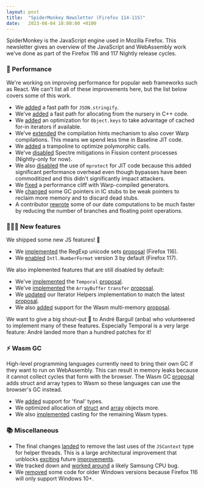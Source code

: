```yaml
---
layout: post
title:  "SpiderMonkey Newsletter (Firefox 114-115)"
date:   2023-08-04 18:00:00 +0100
---
```

SpiderMonkey is the JavaScript engine used in Mozilla Firefox. This newsletter gives an overview of the JavaScript and WebAssembly work we’ve done as part of the Firefox 116 and 117 Nightly release cycles.

### 🚀 Performance

We're working on improving performance for popular web frameworks such as React. We can't list all of these improvements here, but the list below covers some of this work.

* We [added](https://bugzilla.mozilla.org/show_bug.cgi?id=1837410) a fast path for `JSON.stringify`.
* We've [added](https://bugzilla.mozilla.org/show_bug.cgi?id=1838629) a fast path for allocating from the nursery in C++ code.
* We [added](https://bugzilla.mozilla.org/show_bug.cgi?id=1839437) an optimization for `Object.keys` to take advantage of cached for-in iterators if available.
* We've [extended](https://bugzilla.mozilla.org/show_bug.cgi?id=1837192) the compilation hints mechanism to also cover Warp compilations. This means we spend less time in Baseline JIT code.
* We [added](https://bugzilla.mozilla.org/show_bug.cgi?id=1829411) a trampoline to optimize polymorphic calls.
* We've [disabled](https://bugzilla.mozilla.org/show_bug.cgi?id=1837602) Spectre mitigations in Fission content processes (Nightly-only for now).
* We also [disabled](https://bugzilla.mozilla.org/show_bug.cgi?id=1835876) the use of `mprotect` for JIT code because this added significant performance overhead even though bypasses have been commoditized and this didn't significantly impact attackers.
* We [fixed](https://bugzilla.mozilla.org/show_bug.cgi?id=1839078) a performance cliff with Warp-compiled generators.
* We [changed](https://bugzilla.mozilla.org/show_bug.cgi?id=1837620) some GC pointers in IC stubs to be weak pointers to reclaim more memory and to discard dead stubs.
* A contributor [rewrote](https://bugzilla.mozilla.org/show_bug.cgi?id=1828326) some of our date computations to be much faster by reducing the number of branches and floating point operations.

### 👷🏽‍♀️ New features

We shipped some new JS features! 🎉

* We [implemented](https://bugzilla.mozilla.org/show_bug.cgi?id=1826574) the RegExp unicode sets [proposal](https://github.com/tc39/proposal-regexp-v-flag) (Firefox 116).
* We [enabled](https://bugzilla.mozilla.org/show_bug.cgi?id=1795756) `Intl.NumberFormat` version 3 by default (Firefox 117).

We also implemented features that are still disabled by default:

* We've [implemented](https://bugzilla.mozilla.org/show_bug.cgi?id=1519167) the `Temporal` [proposal](https://tc39.es/proposal-temporal/docs/).
* We've [implemented](https://bugzilla.mozilla.org/show_bug.cgi?id=1841113) the `ArrayBuffer` `transfer` [proposal](https://github.com/tc39/proposal-arraybuffer-transfer).
* We [updated](https://bugzilla.mozilla.org/show_bug.cgi?id=1840644) our Iterator Helpers implementation to match the latest [proposal](https://github.com/tc39/proposal-iterator-helpers).
* We also [added](https://bugzilla.mozilla.org/show_bug.cgi?id=1782585) support for the Wasm multi-memory [proposal](https://github.com/WebAssembly/multi-memory).

We want to give a big shout-out 📣 to André Bargull (anba) who volunteered to implement many of these features. Especially Temporal is a very large feature: André landed more than a hundred patches for it!


### ⚡ Wasm GC

High-level programming languages currently need to bring their own GC if they want to run on WebAssembly. This can result in memory leaks because it cannot collect cycles that form with the browser. The Wasm GC [proposal](https://github.com/WebAssembly/gc/blob/main/proposals/gc/Overview.md) adds struct and array types to Wasm so these languages can use the browser's GC instead.

* We [added](https://bugzilla.mozilla.org/show_bug.cgi?id=1825088) support for 'final' types.
* We optimized allocation of [struct](https://bugzilla.mozilla.org/show_bug.cgi?id=1839598) and [array](https://bugzilla.mozilla.org/show_bug.cgi?id=1841266) objects more.
* We also [implemented](https://bugzilla.mozilla.org/show_bug.cgi?id=1831920) casting for the remaining Wasm types.


### 📚 Miscellaneous

* The final changes [landed](https://bugzilla.mozilla.org/show_bug.cgi?id=1759123) to remove the last uses of the `JSContext` type for helper threads. This is a large architectural improvement that unblocks [exciting](https://bugzilla.mozilla.org/show_bug.cgi?id=1773339) future [improvements](https://bugzilla.mozilla.org/show_bug.cgi?id=1845074).
* We tracked down and [worked around](https://bugzilla.mozilla.org/show_bug.cgi?id=1833315) a likely Samsung CPU bug.
* We [removed](https://bugzilla.mozilla.org/show_bug.cgi?id=1843842) some code for older Windows versions because Firefox 116 will only support Windows 10+.
